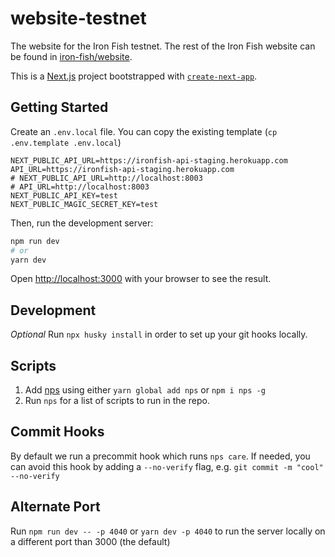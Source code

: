 # website-testnet

The website for the Iron Fish testnet. The rest of the Iron Fish website can be found in [iron-fish/website](https://github.com/iron-fish/website).

This is a [Next.js](https://nextjs.org/) project bootstrapped with [`create-next-app`](https://github.com/vercel/next.js/tree/canary/packages/create-next-app).

## Getting Started

Create an `.env.local` file. You can copy the existing template (`cp .env.template .env.local`)

```
NEXT_PUBLIC_API_URL=https://ironfish-api-staging.herokuapp.com
API_URL=https://ironfish-api-staging.herokuapp.com
# NEXT_PUBLIC_API_URL=http://localhost:8003
# API_URL=http://localhost:8003
NEXT_PUBLIC_API_KEY=test
NEXT_PUBLIC_MAGIC_SECRET_KEY=test
```

Then, run the development server:

```bash
npm run dev
# or
yarn dev
```

Open [http://localhost:3000](http://localhost:3000) with your browser to see the result.

## Development

*Optional* Run `npx husky install` in order to set up your git hooks locally.

## Scripts

1. Add [nps](https://www.npmjs.com/package/nps) using either `yarn global add nps` or `npm i nps -g`
2. Run `nps` for a list of scripts to run in the repo.

## Commit Hooks

By default we run a precommit hook which runs `nps care`.
If needed, you can avoid this hook by adding a `--no-verify` flag, e.g. `git commit -m "cool" --no-verify`

## Alternate Port

Run `npm run dev -- -p 4040` or `yarn dev -p 4040` to run the server locally on a different port than 3000 (the default)
